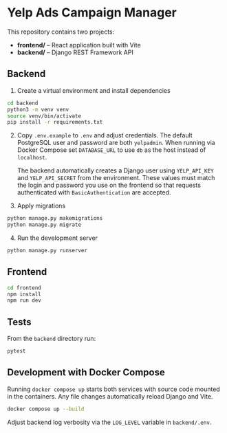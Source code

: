 # Yelp Ads Campaign Manager

This repository contains two projects:

- **frontend/** – React application built with Vite
- **backend/** – Django REST Framework API

## Backend

1. Create a virtual environment and install dependencies

```bash
cd backend
python3 -m venv venv
source venv/bin/activate
pip install -r requirements.txt
```

2. Copy `.env.example` to `.env` and adjust credentials. The default PostgreSQL
user and password are both `yelpadmin`. When running via Docker Compose set
`DATABASE_URL` to use `db` as the host instead of `localhost`.

   The backend automatically creates a Django user using `YELP_API_KEY` and
   `YELP_API_SECRET` from the environment. These values must match the login
   and password you use on the frontend so that requests authenticated with
   `BasicAuthentication` are accepted.

3. Apply migrations

```bash
python manage.py makemigrations
python manage.py migrate
```

4. Run the development server

```bash
python manage.py runserver
```

## Frontend

```bash
cd frontend
npm install
npm run dev
```

## Tests

From the `backend` directory run:

```bash
pytest
```

## Development with Docker Compose

Running `docker compose up` starts both services with source code mounted in the
containers. Any file changes automatically reload Django and Vite.

```bash
docker compose up --build
```

Adjust backend log verbosity via the `LOG_LEVEL` variable in `backend/.env`.
